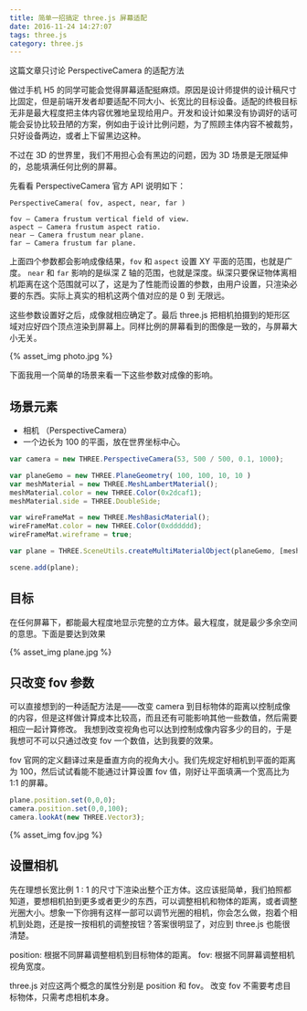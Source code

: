 ```yaml
---
title: 简单一招搞定 three.js 屏幕适配
date: 2016-11-24 14:27:07
tags: three.js
category: three.js
---
```

这篇文章只讨论 PerspectiveCamera 的适配方法

做过手机 H5 的同学可能会觉得屏幕适配挺麻烦。原因是设计师提供的设计稿尺寸比固定，但是前端开发者却要适配不同大小、长宽比的目标设备。适配的终极目标无非是最大程度把主体内容优雅地呈现给用户。开发和设计如果没有协调好的话可能会妥协比较丑陋的方案，例如由于设计比例问题，为了照顾主体内容不被裁剪，只好设备两边，或者上下留黑边这种。

不过在 3D 的世界里，我们不用担心会有黑边的问题，因为 3D 场景是无限延伸的，总能填满任何比例的屏幕。


先看看 PerspectiveCamera 官方 API 说明如下：

```
PerspectiveCamera( fov, aspect, near, far )

fov — Camera frustum vertical field of view.
aspect — Camera frustum aspect ratio.
near — Camera frustum near plane.
far — Camera frustum far plane.
```

上面四个参数都会影响成像结果，`fov` 和 `aspect` 设置 XY 平面的范围，也就是广度。 `near` 和 `far` 影响的是纵深 Z 轴的范围，也就是深度。纵深只要保证物体离相机距离在这个范围就可以了，这是为了性能而设置的参数，由用户设置，只渲染必要的东西。实际上真实的相机这两个值对应的是 0 到 无限远。


这些参数设置好之后，成像就相应确定了。最后 three.js 把相机拍摄到的矩形区域对应好四个顶点渲染到屏幕上。同样比例的屏幕看到的图像是一致的，与屏幕大小无关。

{% asset_img photo.jpg %}

下面我用一个简单的场景来看一下这些参数对成像的影响。

## 场景元素

* 相机 （PerspectiveCamera）
* 一个边长为 100 的平面，放在世界坐标中心。

```javascript
var camera = new THREE.PerspectiveCamera(53, 500 / 500, 0.1, 1000);

var planeGemo = new THREE.PlaneGeometry( 100, 100, 10, 10 )
var meshMaterial = new THREE.MeshLambertMaterial();
meshMaterial.color = new THREE.Color(0x2dcaf1);
meshMaterial.side = THREE.DoubleSide;

var wireFrameMat = new THREE.MeshBasicMaterial();
wireFrameMat.color = new THREE.Color(0xdddddd);
wireFrameMat.wireframe = true;

var plane = THREE.SceneUtils.createMultiMaterialObject(planeGemo, [meshMaterial, wireFrameMat]);

scene.add(plane);
```

## 目标
在任何屏幕下，都能最大程度地显示完整的立方体。最大程度，就是最少多余空间的意思。下面是要达到效果

{% asset_img plane.jpg %}

## 只改变 fov 参数
可以直接想到的一种适配方法是——改变 camera 到目标物体的距离以控制成像的内容，但是这样做计算成本比较高，而且还有可能影响其他一些数值，然后需要相应一起计算修改。
我想到改变视角也可以达到控制成像内容多少的目的，于是我想可不可以只通过改变 fov 一个数值，达到我要的效果。

fov 官网的定义翻译过来是垂直方向的视角大小。我们先规定好相机到平面的距离为 100，然后试试看能不能通过计算设置 fov 值，刚好让平面填满一个宽高比为 1:1 的屏幕。

```javascript
plane.position.set(0,0,0);
camera.position.set(0,0,100);
camera.lookAt(new THREE.Vector3);
```

{% asset_img fov.jpg %}

## 设置相机
先在理想长宽比例 1 : 1 的尺寸下渲染出整个正方体。这应该挺简单，我们拍照都知道，要想相机拍到更多或者更少的东西，可以调整相机和物体的距离，或者调整光圈大小。想象一下你拥有这样一部可以调节光圈的相机，你会怎么做，抱着个相机到处跑，还是按一按相机的调整按钮？答案很明显了，对应到 three.js 也能很清楚。

position: 根据不同屏幕调整相机到目标物体的距离。
fov: 根据不同屏幕调整相机视角宽度。

three.js 对应这两个概念的属性分别是 position 和 fov。
改变 fov 不需要考虑目标物体，只需考虑相机本身。

